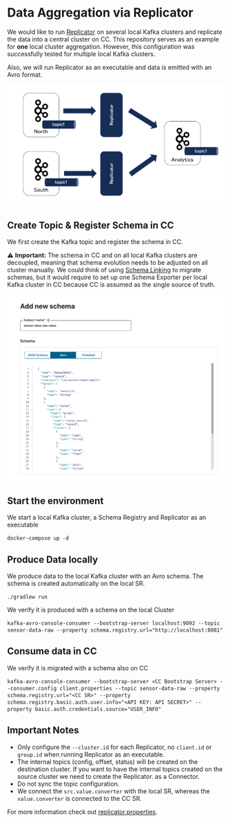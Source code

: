 # Data Aggregation via Replicator

We would like to run [Replicator](https://docs.confluent.io/platform/current/multi-dc-deployments/replicator/index.html) on several local Kafka clusters and replicate the data
into a central cluster on CC.
This repository serves as an example for **one** local cluster aggregation. 
However, this configuration was successfully tested for multiple local
Kafka clusters.

Also, we will run Replicator as an executable and data is emitted 
with an Avro format.

![](./images/dataAggregation.png)

## Create Topic & Register Schema in CC

We first create the Kafka topic and register the schema in CC.

:warning: **Important:** The schema in CC and on all local Kafka clusters are decoupled,
meaning that schema evolution needs to be adjusted on all cluster manually.
We could think of using [Schema Linking](https://docs.confluent.io/platform/current/schema-registry/schema-linking-cp.html) to 
migrate schemas, but it would require to set up one
Schema Exporter per local Kafka cluster in CC because CC is assumed as the single
source of truth.

![](./images/schemaCreation.png)

## Start the environment
We start a local Kafka cluster, a Schema Registry and Replicator as an executable
```
docker-compose up -d
```

## Produce Data locally
We produce data to the local Kafka cluster with an Avro schema.
The schema is created automatically on the local SR.

```
./gradlew run
```

We verify it is produced with a schema on the local Cluster
```shell
kafka-avro-console-consumer --bootstrap-server localhost:9092 --topic sensor-data-raw --property schema.registry.url="http://localhost:8081"
```

## Consume data in CC

We verify it is migrated with a schema also on CC

```shell
kafka-avro-console-consumer --bootstrap-server <CC Bootstrap Server> --consumer.config client.properties --topic sensor-data-raw --property schema.registry.url="<CC SR>" --property schema.registry.basic.auth.user.info="<API KEY: API SECRET>" --property basic.auth.credentials.source="USER_INFO"
```


## Important Notes

* Only configure the `--cluster.id` for each Replicator, no `client.id` or `group.id` when running Replicator as an executable.
* The internal topics (config, offset, status) will be created on the destination cluster. If you want to have the internal topics created on the source cluster we need to create the Replicator.
  as a Connector.
* Do not sync the topic configuration.
* We connect the `src.value.converter` with the local SR, whereas the `value.converter` is connected to the CC SR.

For more information check out [replicator.properties](./Replicator/replicator.properties).
